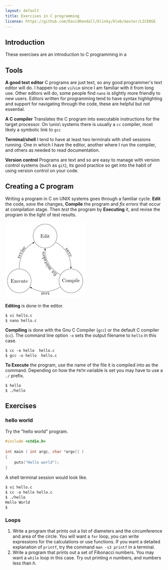```yaml
---
layout: default
title: Exercises in C programming
license: https://github.com/DavidKendall/blinky/blob/master/LICENSE
---
```


## Introduction
These exercises are an introduction to C programming in a 

## Tools

__A good text editor__
C programs are just text, so any good programmer's text editor will do.  I
happen to use `vi`/`vim` since I am familiar with it from long use.
Other editors will do, some people find `nano` is slightly more friendly
to new users.  Editors written for programming tend to have syntax
highlighting and support for navigating through the code, these are helpful
but not essential.

__A C compiler__
Translates the C program into executable instructions
for the target processor.  On \unix\ systems there is usually a `cc`
compiler, most likely a symbolic link to `gcc`

__Terminal/shell__
I tend to have at least two terminals with shell
sessions running.  One in which I have the editor, another where I run the
compiler, and others as needed to read documentation.

__Version control__
Programs are text and so are easy to manage with version control systems (such
as `git`), its good practice so get into the habit of using version
control on your code.

## Creating a C program
Writing a program in C on UNIX systems goes through a familiar cycle.
__Edit__ the code, _save_ the changes, __Compile__ the program
and _fix errors_ that occur at compilation stage.  Then _test_ the
program by __Executing__ it, and revise the program in the light of test
results.

![C-cycle](assets/images/L02-F01.png)

__Editing__ is done in the editor.
```shell-session
$ vi hello.c
$ nano hello.c
```

__Compiling__ is done with the Gnu C Compiler (`gcc`) or
the default C compiler (`cc`).  The command line option `-o` sets the
output filename to `hello` in this case.
```shell-session
$ cc -o hello  hello.c
$ gcc -o hello  hello.c
```

__To Execute__ the program, use the name of the file it is compiled
into as the command.  Depending on how the `PATH` variable is set you may
have to use a `./` prefix.
```shell-session
$ hello
$ ./hello
```

## Exercises

### hello world
  Try the "hello world" program.
```c
#include <stdio.h>

int main ( int argc, char *argv[] )
{
	puts("Hello world");
}
```
A shell terminal session would look like.
```shell-session
$ vi hello.c
$ cc -o hello hello.c
$ ./hello
Hello World
$
```

### Loops
1. Write a program that prints out a list of diameters and the circumference
   and area of the circle.  You will want a `for` loop, you can write
   expressions for the calculations or use functions.  If you want  a detailed
   explanation of `printf`, try the command `man -s3 printf` in a terminal.
2. Write a program that prints out a set of Fibonacci numbers.  You may want a
   `while` loop in this case.  Try out printing _n_ numbers, and numbers less
   than _h_.

